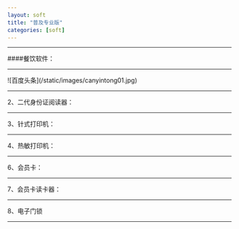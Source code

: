 ```yaml
---
layout: soft
title: "普及专业版"
categories: [soft]
---
```

<hr/>
####餐饮软件：
<hr/>
![百度头条](/static/images/canyintong01.jpg)
<hr/>
2、二代身份证阅读器：
<hr/>
3、针式打印机：
<hr/>
4、热敏打印机：
<hr/
5、UPS不间断电源：
<hr/>
6、会员卡：
<hr/>
7、会员卡读卡器：
<hr/>
8、电子门锁
<hr/>


